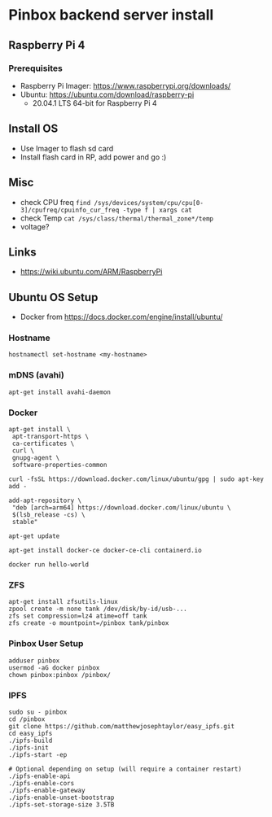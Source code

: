 # Pinbox backend server install

## Raspberry Pi 4

### Prerequisites

- Raspberry Pi Imager: https://www.raspberrypi.org/downloads/
- Ubuntu: https://ubuntu.com/download/raspberry-pi
  - 20.04.1 LTS 64-bit for Raspberry Pi 4

## Install OS

- Use Imager to flash sd card
- Install flash card in RP, add power and go :)

## Misc

- check CPU freq `find /sys/devices/system/cpu/cpu[0-3]/cpufreq/cpuinfo_cur_freq -type f | xargs cat`
- check Temp `cat /sys/class/thermal/thermal_zone*/temp`
- voltage?

## Links

- https://wiki.ubuntu.com/ARM/RaspberryPi

## Ubuntu OS Setup

- Docker from https://docs.docker.com/engine/install/ubuntu/

### Hostname

```
hostnamectl set-hostname <my-hostname>
```

### mDNS (avahi)

```
apt-get install avahi-daemon
```

### Docker

```
apt-get install \
 apt-transport-https \
 ca-certificates \
 curl \
 gnupg-agent \
 software-properties-common

curl -fsSL https://download.docker.com/linux/ubuntu/gpg | sudo apt-key add -

add-apt-repository \
 "deb [arch=arm64] https://download.docker.com/linux/ubuntu \
 $(lsb_release -cs) \
 stable"

apt-get update

apt-get install docker-ce docker-ce-cli containerd.io

docker run hello-world
```

### ZFS

```
apt-get install zfsutils-linux
zpool create -m none tank /dev/disk/by-id/usb-...
zfs set compression=lz4 atime=off tank
zfs create -o mountpoint=/pinbox tank/pinbox
```

### Pinbox User Setup

```
adduser pinbox
usermod -aG docker pinbox
chown pinbox:pinbox /pinbox/
```

### IPFS

```
sudo su - pinbox
cd /pinbox
git clone https://github.com/matthewjosephtaylor/easy_ipfs.git
cd easy_ipfs
./ipfs-build
./ipfs-init
./ipfs-start -ep

# Optional depending on setup (will require a container restart)
./ipfs-enable-api
./ipfs-enable-cors
./ipfs-enable-gateway
./ipfs-enable-unset-bootstrap
./ipfs-set-storage-size 3.5TB

```
